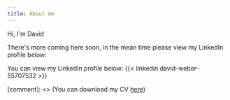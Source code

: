 ```yaml
---
title: About me
---
```


Hi, I'm David

There's more coming here soon, in the mean time please view my LinkedIn profile below:

You can view my LinkedIn profile below:
{{< linkedin david-weber-55707532 >}}

[comment]: <> (You can download my CV [here](/pdf/vc.pdf))